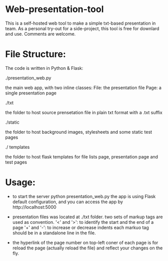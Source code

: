 # Web-presentation-tool
This is a self-hosted web tool to make a simple txt-based presentation in team. As a personal try-out for a side-project, this tool is free for downlard and use. Comments are welcome.

# File Structure:

The code is written in Python & Flask:

  ./presentation_web.py
  
  the main web app, with two inline classes: 
    File: the presentation file
    Page: a single presentation page
  
  ./txt
  
  the folder to host source prensetation file in plain txt format with a .txt suffix
  
  ./static
  
  the folder to host background images, stylesheets and some static test pages
  
  ./ templates
  
  the folder to host flask templates for file lists page, presentation page and test pages
  
# Usage:
  
  - to start the server
    python presentation_web.py
    the app is using Flask default configuration, and you can access the app by http://localhost:5000
    
  - presentation files was located at ./txt folder. two sets of markup tags are used as convention.
    '<' and '>': to identify the start and the end of a page
    '+' and '-': to increase or decrease indents
    each markuo tag should be in a standalone line in the file.
    
  - the hyperlink of the page number on top-left coner of each page is for reload the page (actually reload the file) and reflect your changes on the fly.
